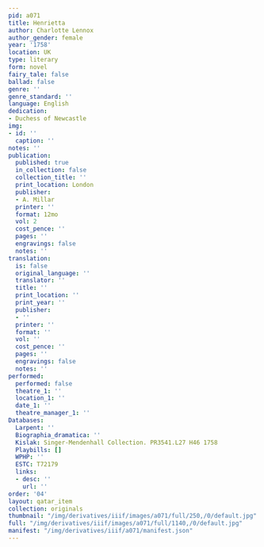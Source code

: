 ```yaml
---
pid: a071
title: Henrietta
author: Charlotte Lennox
author_gender: female
year: '1758'
location: UK
type: literary
form: novel
fairy_tale: false
ballad: false
genre: ''
genre_standard: ''
language: English
dedication:
- Duchess of Newcastle
img:
- id: ''
  caption: ''
notes: ''
publication:
  published: true
  in_collection: false
  collection_title: ''
  print_location: London
  publisher:
  - A. Millar
  printer: ''
  format: 12mo
  vol: 2
  cost_pence: ''
  pages: ''
  engravings: false
  notes: ''
translation:
  is: false
  original_language: ''
  translator: ''
  title: ''
  print_location: ''
  print_year: ''
  publisher:
  - ''
  printer: ''
  format: ''
  vol: ''
  cost_pence: ''
  pages: ''
  engravings: false
  notes: ''
performed:
  performed: false
  theatre_1: ''
  location_1: ''
  date_1: ''
  theatre_manager_1: ''
Databases:
  Larpent: ''
  Biographia_dramatica: ''
  Kislak: Singer-Mendenhall Collection. PR3541.L27 H46 1758
  Playbills: []
  WPHP: ''
  ESTC: T72179
  links:
  - desc: ''
    url: ''
order: '04'
layout: qatar_item
collection: originals
thumbnail: "/img/derivatives/iiif/images/a071/full/250,/0/default.jpg"
full: "/img/derivatives/iiif/images/a071/full/1140,/0/default.jpg"
manifest: "/img/derivatives/iiif/a071/manifest.json"
---
```

